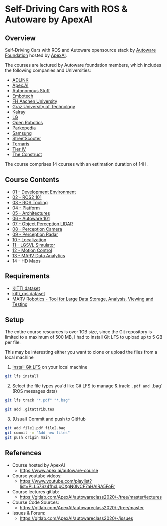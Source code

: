 # Self-Driving Cars with ROS & Autoware by ApexAI 


## Overview

Self-Driving Cars with ROS and Autoware opensource stack by [Autoware Foundation](https://www.autoware.org/) hosted by [ApexAI](Apex.AI).

The courses are lectured by Autoware foundation members, which includes the following companies and Universities:

- [ADLINK](https://www.adlinktech.com)
- [Apex.AI](https://www.apex.ai/)
- [Autonomous Stuff](https://autonomoustuff.com/)
- [Embotech](http://embotech.com/) 
- [FH Aachen University](https://www.fh-aachen.de/en/) 
- [Graz University of Technology](https://www.tugraz.at/en/home/) 
- [Kalray](http://kalray.eu/) 
- [LG](http://lge.com/) 
- [Open Robotics ](http://openrobotics.org/)
- [Parkopedia](http://parkopedia.com/) 
- [Samsung](https://www.sra.samsung.com/) 
- [StreetScooter](http://streetscooter.com/) 
- [Ternaris](https://ternaris.com/) 
- [Tier IV ](http://tier4.jp/)
- [The Construct](http://www.theconstruct.com)

The course comprises 14 courses with an estimation duration of 14H. 

## Course Contents

- [01 - Development Environment](./01_DevelopmentEnvironment/)
- [02 - ROS2 101](./02_ROS2_101/)
- [03 - ROS Tooling](./03_ROS_Tooling/)
- [04 - Platform](./04_Platform/)
- [05 - Architectures](./05_Architectures/)
- [06 - Autoware 101](./06_Autoware_101/)
- [07 - Object Perception LIDAR](./07_Object_Perception_LIDAR/)
- [08 - Perception Camera](./08_Perception_Camera/)
- [09 - Perception Radar](./09_Perception_Radar/)
- [10 - Localization](./10_Localization/)
- [11 - LGSVL Simulator](./11_LGSVL_Simulator/)
- [12 - Motion Control](./12_Motion_Control/)
- [13 - MARV Data Analytics](./13_MARV_Data_Analytics/)
- [14 - HD Maps](./14_HD_Maps/)

## Requirements

- [KITTI dataset](https://www.cvlibs.net/datasets/kitti/)
- [kitti_ros dataset](https://github.com/AutoLidarPerception/kitti_ros)
- [MARV Robotics - Tool for Large Data Storage, Analysis, Viewing and Testing](https://roscon.ros.org/2016/presentations/MARVRoboticsPangercic.pdf)

## Setup

The entire course resources is over 1GB size, since the Git repository is limited to a maximum of 500 MB, I had to install Git LFS to upload up to 5 GB per file.

This may be interesting either you want to clone or upload the files from a local machine

1. [Install Git LFS](https://docs.github.com/fr/repositories/working-with-files/managing-large-files/installing-git-large-file-storage) on your local machine

```sh
git lfs install
```

2.  Select the file types you'd like Git LFS to manage & track: `.pdf and `.bag` (ROS messages data) 


```sh
git lfs track "*.pdf" "*.bag"
```

```sh
git add .gitattributes
```
3. (Usual) Commit and push to GitHub 

```sh
git add file1.pdf file2.bag
git commit -m "Add new files"
git push origin main
```

## References

- Course hosted by ApexAI
  - https://www.apex.ai/autoware-course
- Course youtube videos: 
  - https://www.youtube.com/playlist?list=PLL57Sz4fhxLpCXgN0lvCF7aHAlRA5FoFr
- Course lectures gitlab: 
  - https://gitlab.com/ApexAI/autowareclass2020/-/tree/master/lectures
- Course Code Sources: 
  - https://gitlab.com/ApexAI/autowareclass2020/-/tree/master
- Issues & Forum: 
  - https://gitlab.com/ApexAI/autowareclass2020/-/issues




